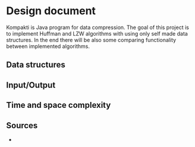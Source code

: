 # Design document
Kompakti is Java program for data compression. The goal of this project is to implement Huffman and LZW algorithms with using only self made data structures. In the end there will be also some comparing functionality between implemented algorithms.

## Data structures

##

## Input/Output

## Time and space complexity


## Sources
-